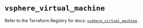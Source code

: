 # `vsphere_virtual_machine`

Refer to the Terraform Registry for docs: [`vsphere_virtual_machine`](https://registry.terraform.io/providers/hashicorp/vsphere/2.8.0/docs/resources/virtual_machine).
